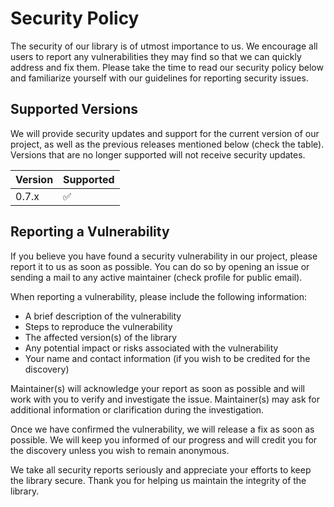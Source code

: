# Security Policy

The security of our library is of utmost importance to us. We encourage all users to report any vulnerabilities they may find so that we can quickly address and fix them. Please take the time to read our security policy below and familiarize yourself with our guidelines for reporting security issues.

## Supported Versions

We will provide security updates and support for the current version of our project, as well as the previous releases mentioned below (check the table). Versions that are no longer supported will not receive security updates.

| Version | Supported          |
| ------- | ------------------ |
| 0.7.x   | :white_check_mark: |

## Reporting a Vulnerability

If you believe you have found a security vulnerability in our project, please report it to us as soon as possible. You can do so by opening an issue or sending a mail to any active maintainer (check profile for public email).

When reporting a vulnerability, please include the following information:

- A brief description of the vulnerability
- Steps to reproduce the vulnerability
- The affected version(s) of the library
- Any potential impact or risks associated with the vulnerability
- Your name and contact information (if you wish to be credited for the discovery)

Maintainer(s) will acknowledge your report as soon as possible and will work with you to verify and investigate the issue. Maintainer(s) may ask for additional information or clarification during the investigation.

Once we have confirmed the vulnerability, we will release a fix as soon as possible. We will keep you informed of our progress and will credit you for the discovery unless you wish to remain anonymous.

We take all security reports seriously and appreciate your efforts to keep the library secure. Thank you for helping us maintain the integrity of the library.
